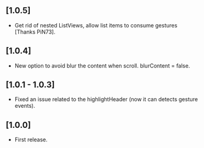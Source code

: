 ## [1.0.5]

* Get rid of nested ListViews, allow list items to consume gestures [Thanks PiN73].

## [1.0.4]

* New option to avoid blur the content when scroll. blurContent = false.

## [1.0.1 - 1.0.3]

* Fixed an issue related to the highlightHeader (now it can detects gesture events).

## [1.0.0]

* First release.